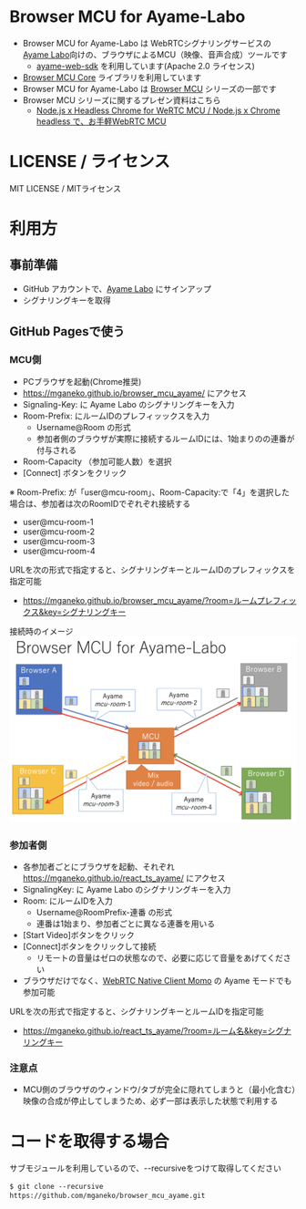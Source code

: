 # Browser MCU for Ayame-Labo

- Browser MCU for Ayame-Labo は WebRTCシグナリングサービスの[Ayame Labo](https://ayame-labo.shiguredo.jp/)向けの、ブラウザによるMCU（映像、音声合成）ツールです
  - [ayame-web-sdk](https://github.com/OpenAyame/ayame-web-sdk) を利用しています(Apache 2.0 ライセンス)
- [Browser MCU Core](https://github.com/mganeko/browser_mcu_core) ライブラリを利用しています
- Browser MCU for Ayame-Labo は [Browser MCU](https://github.com/mganeko/browser_mcu) シリーズの一部です
- Browser MCU シリーズに関するプレゼン資料はこちら
  - [Node.js x Headless Chrome for WeRTC MCU / Node.js x Chrome headless で、お手軽WebRTC MCU](https://www.slideshare.net/mganeko/nodejs-x-headless-chrome-for-wertc-mcu-nodejs-x-chrome-headless-webrtc-mcu)

# LICENSE / ライセンス

MIT LICENSE / MITライセンス

# 利用方

## 事前準備

- GitHub アカウントで、[Ayame Labo](https://ayame-labo.shiguredo.jp/) にサインアップ
- シグナリングキーを取得


## GitHub Pagesで使う

### MCU側

- PCブラウザを起動(Chrome推奨)
- https://mganeko.github.io/browser_mcu_ayame/ にアクセス
- Signaling-Key: に Ayame Labo のシグナリングキーを入力
- Room-Prefix: にルームIDのプレフィッックスを入力
  - Username@Room の形式
  - 参加者側のブラウザが実際に接続するルームIDには、1始まりのの連番が付与される
- Room-Capacity （参加可能人数）を選択
- [Connect] ボタンをクリック

※ Room-Prefix: が「user@mcu-room」、Room-Capacity:で「4」を選択した場合は、参加者は次のRoomIDでぞれぞれ接続する

- user@mcu-room-1
- user@mcu-room-2
- user@mcu-room-3
- user@mcu-room-4

URLを次の形式で指定すると、シグナリングキーとルームIDのプレフィックスを指定可能

- https://mganeko.github.io/browser_mcu_ayame/?room=ルームプレフィックス&key=シグナリングキー

接続時のイメージ
![browser-mcu-ayame-labo](img/browser_mcu_ayame_labo.png)

### 参加者側

- 各参加者ごとにブラウザを起動、それぞれ https://mganeko.github.io/react_ts_ayame/ にアクセス
- SignalingKey: に Ayame Labo のシグナリングキーを入力
- Room: にルームIDを入力
  - Username@RoomPrefix-連番 の形式
  - 連番は1始まり、参加者ごとに異なる連番を用いる
- [Start Video]ボタンをクリック
- [Connect]ボタンをクリックして接続
  - リモートの音量はゼロの状態なので、必要に応じて音量をあげてください
- ブラウザだけでなく、[WebRTC Native Client Momo](https://github.com/shiguredo/momo) の Ayame モードでも参加可能

URLを次の形式で指定すると、シグナリングキーとルームIDを指定可能

- https://mganeko.github.io/react_ts_ayame/?room=ルーム名&key=シグナリングキー

### 注意点

- MCU側のブラウザのウィンドウ/タブが完全に隠れてしまうと（最小化含む）映像の合成が停止してしまうため、必ず一部は表示した状態で利用する



# コードを取得する場合

サブモジュールを利用しているので、--recursiveをつけて取得してください

```
$ git clone --recursive https://github.com/mganeko/browser_mcu_ayame.git
```

